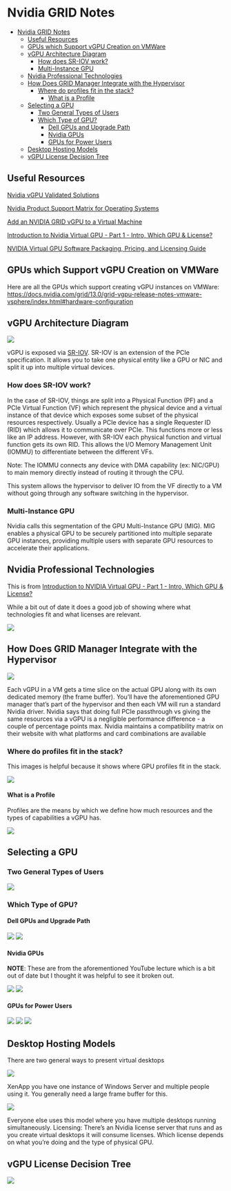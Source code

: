 # Nvidia GRID Notes

- [Nvidia GRID Notes](#nvidia-grid-notes)
  - [Useful Resources](#useful-resources)
  - [GPUs which Support vGPU Creation on VMWare](#gpus-which-support-vgpu-creation-on-vmware)
  - [vGPU Architecture Diagram](#vgpu-architecture-diagram)
    - [How does SR-IOV work?](#how-does-sr-iov-work)
    - [Multi-Instance GPU](#multi-instance-gpu)
  - [Nvidia Professional Technologies](#nvidia-professional-technologies)
  - [How Does GRID Manager Integrate with the Hypervisor](#how-does-grid-manager-integrate-with-the-hypervisor)
    - [Where do profiles fit in the stack?](#where-do-profiles-fit-in-the-stack)
      - [What is a Profile](#what-is-a-profile)
  - [Selecting a GPU](#selecting-a-gpu)
    - [Two General Types of Users](#two-general-types-of-users)
    - [Which Type of GPU?](#which-type-of-gpu)
      - [Dell GPUs and Upgrade Path](#dell-gpus-and-upgrade-path)
      - [Nvidia GPUs](#nvidia-gpus)
      - [GPUs for Power Users](#gpus-for-power-users)
  - [Desktop Hosting Models](#desktop-hosting-models)
  - [vGPU License Decision Tree](#vgpu-license-decision-tree)

## Useful Resources

[Nvidia vGPU Validated Solutions](https://www.nvidia.com/en-us/data-center/resources/vgpu-certified-servers/)

[Nvidia Product Support Matrix for Operating Systems](https://docs.nvidia.com/grid/13.0/product-support-matrix/index.html)

[Add an NVIDIA GRID vGPU to a Virtual Machine](https://docs.vmware.com/en/VMware-vSphere/6.7/com.vmware.vsphere.vm_admin.doc/GUID-C597DC2A-FE28-4243-8F40-9F8061C7A663.html)

[Introduction to Nvidia Virtual GPU - Part 1 - Intro, Which GPU & License?](https://www.youtube.com/watch?v=NiXtswuE1MI)

[NVIDIA Virtual GPU Software Packaging,
Pricing, and Licensing Guide](https://www.nvidia.com/content/dam/en-zz/Solutions/design-visualization/solutions/resources/documents1/Virtual-GPU-Packaging-and-Licensing-Guide.pdf)

## GPUs which Support vGPU Creation on VMWare

Here are all the GPUs which support creating vGPU instances on VMWare: https://docs.nvidia.com/grid/13.0/grid-vgpu-release-notes-vmware-vsphere/index.html#hardware-configuration

## vGPU Architecture Diagram

![](images/2022-02-21-14-17-53.png)

vGPU is exposed via [SR-IOV](https://docs.microsoft.com/en-us/windows-hardware/drivers/network/overview-of-single-root-i-o-virtualization--sr-iov-). SR-IOV is an extension of the PCIe specification. It allows you to take one physical entity like a GPU or NIC and split it up into multiple virtual devices.

### How does SR-IOV work?

In the case of SR-IOV, things are split into a Physical Function (PF) and a PCIe Virtual Function (VF) which represent the physical device and a virtual instance of that device which exposes some subset of the physical resources respectively. Usually a PCIe device has a single Requester ID (RID) which allows it to communicate over PCIe. This functions more or less like an IP address. However, with SR-IOV each physical function and virtual function gets its own RID. This allows the I/O Memory Management Unit (IOMMU) to differentiate between the different VFs.

Note: The IOMMU connects any device with DMA capability (ex: NIC/GPU) to main memory directly instead of routing it through the CPU.

This system allows the hypervisor to deliver IO from the VF directly to a VM without going through any software switching in the hypervisor.

### Multi-Instance GPU

Nvidia calls this segmentation of the GPU Multi-Instance GPU (MIG). MIG enables a physical GPU to be securely partitioned into multiple separate GPU instances, providing multiple users with separate GPU resources to accelerate their applications.

## Nvidia Professional Technologies

This is from [Introduction to NVIDIA Virtual GPU - Part 1 - Intro, Which GPU & License?](https://www.youtube.com/watch?v=NiXtswuE1MI)

While a bit out of date it does a good job of showing where what technologies fit and what licenses are relevant.

![](images/2022-02-21-14-18-52.png)

## How Does GRID Manager Integrate with the Hypervisor

![](images/2022-02-21-14-19-20.png)

Each vGPU in a VM gets a time slice on the actual GPU along with its own dedicated memory (the frame buffer). You’ll have the aforementioned GPU manager that’s part of the hypervisor and then each VM will run a standard Nvidia driver. Nvidia says that doing full PCIe passthrough vs giving the same resources via a vGPU is a negligible performance difference - a couple of percentage points max. Nvidia maintains a compatibility matrix on their website with what platforms and card combinations are available

### Where do profiles fit in the stack?

This images is helpful because it shows where GPU profiles fit in the stack.

![](images/2022-02-21-14-19-50.png)

#### What is a Profile

Profiles are the means by which we define how much resources and the types of capabilities a vGPU has.

![](images/2022-02-21-14-23-38.png)

## Selecting a GPU

### Two General Types of Users

![](images/2022-02-21-14-20-42.png)

### Which Type of GPU?

#### Dell GPUs and Upgrade Path

![](images/2022-02-22-11-32-23.png)
![](images/2022-02-22-11-33-48.png)

#### Nvidia GPUs

**NOTE**: These are from the aforementioned YouTube lecture which is a bit out of date but I thought it was helpful to see it broken out.

![](images/2022-02-21-14-20-48.png)
![](images/2022-02-21-14-21-14.png)

#### GPUs for Power Users

![](images/2022-02-21-14-21-27.png)
![](images/2022-02-21-14-21-36.png)
![](images/2022-02-21-14-21-41.png)

## Desktop Hosting Models

There are two general ways to present virtual desktops

![](images/2022-02-21-14-22-11.png)

XenApp you have one instance of Windows Server and multiple people using it. You generally need a large frame buffer for this.

![](images/2022-02-21-14-22-39.png)

Everyone else uses this model where you have multiple desktops running simultaneously. Licensing: There’s an Nvidia license server that runs and as you create virtual desktops it will consume licenses. Which license depends on what you’re doing and the type of physical GPU.

## vGPU License Decision Tree

![](images/2022-02-21-14-23-18.png)

